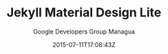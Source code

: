 ---
title: "Jekyll Material Design Lite"
github: https://github.com/gdg-managua/jekyll-mdl
demo: http://www.gdgmanagua.org/jekyll-mdl 
author: Google Developers Group Managua

ssg:
  - Jekyll
cms:
  - No Cms
date: 2015-07-11T17:08:43Z
github_branch: master
description: "A Jekyll theme based in Google Material Design Lite library."
---